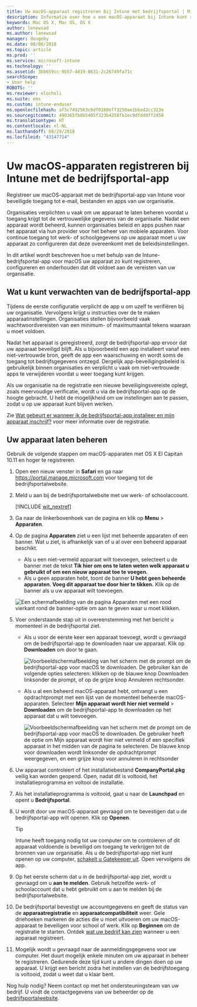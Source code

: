 ```yaml
---
title: Uw macOS-apparaat registreren bij Intune met bedrijfsportal | Microsoft Docs
description: Informatie over hoe u een macOS-apparaat bij Intune kunt registreren met de bedrijfsportal-app
keywords: Mac OS X, Mac OS, OS X
author: lenewsad
ms.author: lanewsad
manager: dougeby
ms.date: 08/08/2018
ms.topic: article
ms.prod: ''
ms.service: microsoft-intune
ms.technology: ''
ms.assetid: 3bb659cc-9b57-4d19-8631-2c26749fa71c
searchScope:
- User help
ROBOTS: ''
ms.reviewer: elocholi
ms.suite: ems
ms.custom: intune-enduser
ms.openlocfilehash: af5c7492563c8df0168eff3250ae1bbad2cc323e
ms.sourcegitcommit: 490365fb8b5405f323b4358fb1ec9dfdd9ff2d58
ms.translationtype: HT
ms.contentlocale: nl-NL
ms.lasthandoff: 08/29/2018
ms.locfileid: "43147714"
---
```

# <a name="enroll-your-macos-device-in-intune-with-the-company-portal-app"></a>Uw macOS-apparaten registreren bij Intune met de bedrijfsportal-app

Registreer uw macOS-apparaat met de bedrijfsportal-app van Intune voor beveiligde toegang tot e-mail, bestanden en apps van uw organisatie.

Organisaties verplichten u vaak om uw apparaat te laten beheren voordat u toegang krijgt tot de vertrouwelijke gegevens van de organisatie. Nadat een apparaat wordt beheerd, kunnen organisaties beleid en apps pushen naar het apparaat via hun provider voor het beheer van mobiele apparaten. Voor continue toegang tot werk- of schoolgegevens op uw apparaat moet u uw apparaat zo configureren dat deze overeenkomt met de beleidsinstellingen.  

In dit artikel wordt beschreven hoe u met behulp van de Intune-bedrijfsportal-app voor macOS uw apparaat zo kunt registreren, configureren en onderhouden dat dit voldoet aan de vereisten van uw organisatie.

## <a name="what-to-expect-from-the-company-portal-app"></a>Wat u kunt verwachten van de bedrijfsportal-app

Tijdens de eerste configuratie verplicht de app u om uzelf te verifiëren bij uw organisatie. Vervolgens krijgt u instructies over de te maken apparaatinstellingen. Organisaties stellen bijvoorbeeld vaak wachtwoordvereisten van een minimum- of maximumaantal tekens waaraan u moet voldoen.    

Nadat het apparaat is geregistreerd, zorgt de bedrijfsportal-app ervoor dat uw apparaat beveiligd blijft. Als u bijvoorbeeld een app installeert vanaf een niet-vertrouwde bron, geeft de app een waarschuwing en wordt soms de toegang tot bedrijfsgegevens ontzegd. Dergelijk app-beveiligingsbeleid is gebruikelijk binnen organisaties en verplicht u vaak om niet-vertrouwde apps te verwijderen voordat u weer toegang kunt krijgen.

Als uw organisatie na de registratie een nieuwe beveiligingsvereiste oplegt, zoals meervoudige verificatie, wordt u via de bedrijfsportal-app op de hoogte gebracht. U hebt de mogelijkheid om uw instellingen aan te passen, zodat u op uw apparaat kunt blijven werken.  

Zie [Wat gebeurt er wanneer ik de bedrijfsportal-app installeer en mijn apparaat inschrijf?](what-happens-if-you-install-the-Company-Portal-app-and-enroll-your-device-in-intune-macos.md) voor meer informatie over de registratie.  

## <a name="get-your-device-managed"></a>Uw apparaat laten beheren  
Gebruik de volgende stappen om macOS-apparaten met OS X El Capitan 10.11 en hoger te registreren.   


1. Open een nieuw venster in __Safari__ en ga naar https://portal.manage.microsoft.com voor toegang tot de bedrijfsportalwebsite.  

2. Meld u aan bij de bedrijfsportalwebsite met uw werk- of schoolaccount.

   [!INCLUDE [wit_nextref](includes/end-user-password-guidance.md)]


3. Ga naar de linkerbovenhoek van de pagina en klik op **Menu** > **Apparaten**.  

4. Op de pagina __Apparaten__ ziet u een lijst met beheerde apparaten of een banner. Wat u ziet, is afhankelijk van of u al over een beheerd apparaat beschikt. 
    * Als u een niet-vermeld apparaat wilt toevoegen, selecteert u de banner met de tekst **Tik hier om ons te laten weten welk apparaat u gebruikt of om een nieuw apparaat toe te voegen.**
    * Als u geen apparaten hebt, toont de banner **U hebt geen beheerde apparaten. Voeg dit apparaat toe door hier te tikken.** Klik op de banner als u uw apparaat wilt toevoegen.  

     ![Een schermafbeelding van de pagina Apparaten met een rood vierkant rond de banner-optie om aan te geven waar u moet klikken.](./media/CP-enroll-MACOS-1808.png)  
5.  Voer onderstaande stap uit in overeenstemming met het bericht u momenteel in de bedrijfsportal ziet.  
    * Als u voor de eerste keer een apparaat toevoegt, wordt u gevraagd om de bedrijfsportal-app te downloaden naar uw apparaat. Klik op **Downloaden** om door te gaan.  

         ![Voorbeeldschermafbeelding van het scherm met de prompt om de bedrijfsportal-app voor macOS te downloaden. De gebruiker kan de volgende opties selecteren: klikken op de blauwe knop Downloaden linksonder de prompt, of op de grijze knop Annuleren rechtsonder.](./media/CP-enroll-download-macOS-1808.png)  

    * Als u al een beheerd macOS-apparaat hebt, ontvangt u een opdrachtprompt met een lijst van de momenteel beheerde macOS-apparaten. Selecteer **Mijn apparaat wordt hier niet vermeld** > **Downloaden** om de bedrijfsportal-app te downloaden op het apparaat dat u wilt toevoegen.  

         ![Voorbeeldschermafbeelding van het scherm met de prompt om de bedrijfsportal-app voor macOS te downloaden. De gebruiker heeft de optie om *Mijn apparaat wordt hier niet vermeld* of een specifiek apparaat in het midden van de pagina te selecteren. De blauwe knop voor downloaden wordt linksonder de opdrachtprompt weergegeven, en een grijze knop voor annuleren in rechtsonder](./media/cp-mac-os-device-isnt-here-1808.png)  

6. Uw apparaat controleert of het installatiebestand **CompanyPortal.pkg** veilig kan worden geopend. Open, nadat dit is voltooid, het installatieprogramma en voltooi de installatie.  

7. Als het installatieprogramma is voltooid, gaat u naar de **Launchpad** en opent u **Bedrijfsportal**.  

8. U wordt door uw macOS-apparaat gevraagd om te bevestigen dat u de bedrijfsportal-app wilt openen. Klik op **Openen**.  

   > [!TIP]
   > Intune heeft toegang nodig tot uw computer om te controleren of dit apparaat voldoende is beveiligd om toegang te verkrijgen tot de bronnen van uw organisatie. Als u de bedrijfsportal-app niet kunt openen op uw computer, [schakelt u Gatekeeper uit](https://support.apple.com/HT202491). Open vervolgens de app.

9. Op het eerste scherm dat u in de bedrijfsportal-app ziet, wordt u gevraagd om u **aan te melden**. Gebruik hetzelfde werk- of schoolaccount dat u hebt gebruikt om u aan te melden bij de bedrijfsportalwebsite.

10. De bedrijfsportal bevestigt uw accountgegevens en geeft de status van de **apparaatregistratie** en **apparaatcompatibiliteit** weer. Gele driehoeken markeren de acties die u moet uitvoeren om uw macOS-apparaat te beveiligen voor school of werk. Klik op **Beginnen** om de registratie te starten. Ontdek [wat uw bedrijf kan zien](what-info-can-your-company-see-when-you-enroll-your-device-in-intune.md) wanneer u een apparaat registreert.

11. Mogelijk wordt u gevraagd naar de aanmeldingsgegevens voor uw computer. Het duurt mogelijk enkele minuten om uw apparaat in beheer te registreren. Gedurende deze tijd kunt u andere dingen doen op uw apparaat. U krijgt een bericht zodra het instellen van de bedrijfstoegang is voltooid, zodat u weet dat u klaar bent.  

Nog hulp nodig? Neem contact op met het ondersteuningsteam van uw bedrijf. U vindt de contactgegevens van uw beheerder op de [bedrijfsportalwebsite](https://go.microsoft.com/fwlink/?linkid=2010980).  
